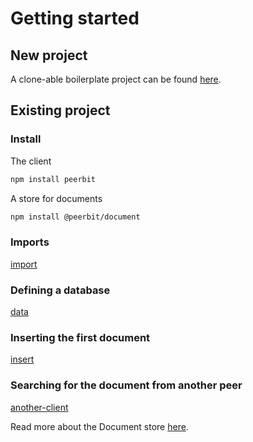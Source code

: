 # Getting started


## New project
A clone-able boilerplate project can be found [here](https://github.com/dao-xyz/peerbit-getting-started). 

## Existing project

### Install
The client
```sh
npm install peerbit
```

A store for documents
```sh 
npm install @peerbit/document
```

### Imports
[import](./examples/document-store.ts ':include :type=code :fragment=imports')

### Defining a database
[data](./examples/document-store.ts ':include :type=code :fragment=data')

### Inserting the first document
[insert](./examples/document-store.ts ':include :type=code :fragment=insert')

### Searching for the document from another peer
[another-client](./examples/document-store.ts ':include :type=code :fragment=another-client')

Read more about the Document store [here](./modules/program/document-store.md).




